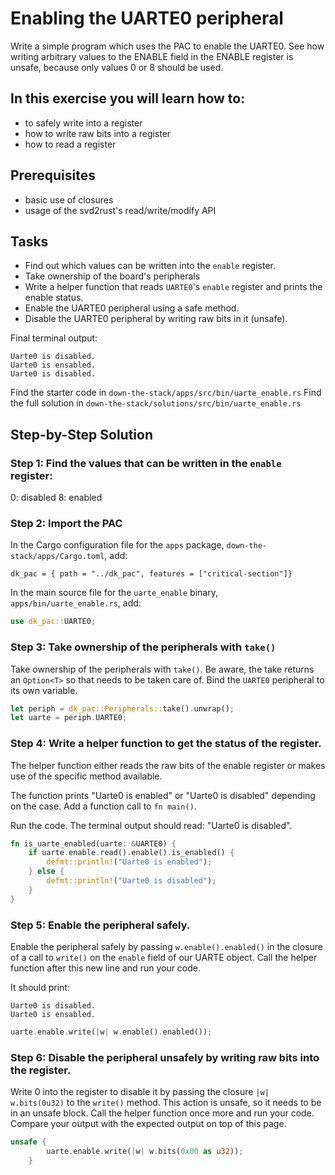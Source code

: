 # Enabling the UARTE0 peripheral

Write a simple program which uses the PAC to enable the UARTE0. See how writing arbitrary values to the ENABLE field in the ENABLE register is unsafe, because only values 0 or 8 should be used.

## In this exercise you will learn how to:
* to safely write into a register 
* how to write raw bits into a register
* how to read a register

## Prerequisites
* basic use of closures
* usage of the svd2rust's read/write/modify API

## Tasks
* Find out which values can be written into the `enable` register.
* Take ownership of the board's peripherals
* Write a helper function that reads `UARTE0`'s `enable` register and prints the enable status.
* Enable the UARTE0 peripheral using a safe method.
* Disable the UARTE0 peripheral by writing raw bits in it (unsafe).

Final terminal output:

```terminal
Uarte0 is disabled.
Uarte0 is ensabled.
Uarte0 is disabled.
```

Find the starter code in `down-the-stack/apps/src/bin/uarte_enable.rs`
Find the full solution in `down-the-stack/solutions/src/bin/uarte_enable.rs`


## Step-by-Step Solution

### Step 1: Find the values that can be written in the `enable` register:

0: disabled
8: enabled

### Step 2: Import the PAC

In the Cargo configuration file for the `apps` package, `down-the-stack/apps/Cargo.toml`, add:

```
dk_pac = { path = "../dk_pac", features = ["critical-section"]}
```
In the main source file for the `uarte_enable` binary, `apps/bin/uarte_enable.rs`, add:

```rust 
use dk_pac::UARTE0;
```

### Step 3: Take ownership of the peripherals with `take()`

Take ownership of the peripherals with `take()`. Be aware, the take returns an `Option<T>` so that needs to be taken care of. Bind the `UARTE0` peripheral to its own variable.

```rust
let periph = dk_pac::Peripherals::take().unwrap();
let uarte = periph.UARTE0;
```

### Step 4: Write a helper function to get the status of the register.

The helper function either reads the raw bits of the enable register or makes use of the specific method available. 

The function prints "Uarte0 is enabled" or "Uarte0 is disabled" depending on the case. Add a function call to `fn main()`.

Run the code. The terminal output should read: "Uarte0 is disabled".

```rust
fn is_uarte_enabled(uarte: &UARTE0) {
    if uarte.enable.read().enable().is_enabled() {
        defmt::println!("Uarte0 is enabled");
    } else {
        defmt::println!("Uarte0 is disabled");
    }
}
```

### Step 5: Enable the peripheral safely.

Enable the peripheral safely by passing `w.enable().enabled()` in the closure of a call to `write()` on the `enable` field of our UARTE object. Call the helper function after this new line and run your code. 

It should print:

```terminal
Uarte0 is disabled.
Uarte0 is ensabled.
```

```rust
uarte.enable.write(|w| w.enable().enabled());
```

### Step 6: Disable the peripheral unsafely by writing raw bits into the register. 

Write 0 into the register to disable it by passing the closure `|w| w.bits(0u32)` to the `write()` method. This action is unsafe, so it needs to be in an unsafe block. Call the helper function once more and run your code. Compare your output with the expected output on top of this page. 

```rust
unsafe {
        uarte.enable.write(|w| w.bits(0x00 as u32));
    }
```
